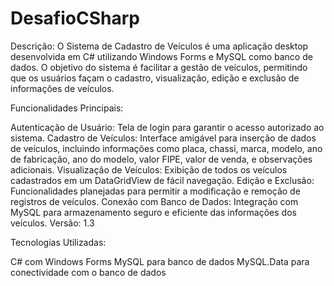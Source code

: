 # DesafioCSharp
Descrição: O Sistema de Cadastro de Veículos é uma aplicação desktop desenvolvida em C# utilizando Windows Forms e MySQL como banco de dados. O objetivo do sistema é facilitar a gestão de veículos, permitindo que os usuários façam o cadastro, visualização, edição e exclusão de informações de veículos.

Funcionalidades Principais:

Autenticação de Usuário: Tela de login para garantir o acesso autorizado ao sistema.
Cadastro de Veículos: Interface amigável para inserção de dados de veículos, incluindo informações como placa, chassi, marca, modelo, ano de fabricação, ano do modelo, valor FIPE, valor de venda, e observações adicionais.
Visualização de Veículos: Exibição de todos os veículos cadastrados em um DataGridView de fácil navegação.
Edição e Exclusão: Funcionalidades planejadas para permitir a modificação e remoção de registros de veículos.
Conexão com Banco de Dados: Integração com MySQL para armazenamento seguro e eficiente das informações dos veículos.
Versão: 1.3

Tecnologias Utilizadas:

C# com Windows Forms
MySQL para banco de dados
MySQL.Data para conectividade com o banco de dados
